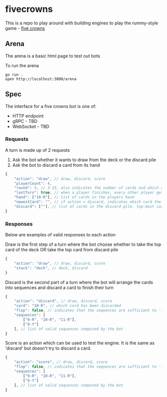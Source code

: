 # fivecrowns

This is a repo to play around with building engines to play the rummy-style game - [five crowns](https://en.wikipedia.org/wiki/Five_Crowns_(card_game))


## Arena

The arena is a basic html page to test out bots

To run the arena
```
go run .
open http://localhost:3000/arena
```

## Spec

The interface for a five crowns bot is one of:
- HTTP endpoint 
- gRPC - TBD
- WebSocket - TBD


### Requests

A turn is made up of 2 requests
1. Ask the bot whether it wants to draw from the deck or the discard pile
2. Ask the bot to discard a card from its hand

```js
{
    "action": "draw", // draw, discard, score
    "playerCount": 4,
    "round": 3, // 3-13, also indicates the number of cards and which one is wild
    "lastTurn": true, // when a player finishes, every other player gets 1 more turn. this indicates if it is the last turn
    "hand": ["10-R"], // list of cards in the players hand
    "newestCard": "", // if action = discard, indicates which card the player has drawn; can come from the deck or discard pile
    "discard": [""], // list of cards in the discard pile. top-most card is at index 0
}
```

### Responses

Below are examples of valid responses to each action

Draw is the first step of a turn where the bot choose whether to take the top card of the deck OR take the top card from discard pile
```js
{
    "action": "draw", // draw, discard, score
    "stack": "deck", // deck, discard
}
```


Discard is the second part of a turn where the bot will arrange the cards into sequences and discard a card to finish their turn
```js
{
    "action": "discard", // draw, discard, score
    "card": "10-R", // which card has been discarded
    "flop": false, // indicates that the sequences are sufficient to 'flop' (i.e. reveal hand and start final turns for other players)
    "sequences": [
        ["9-R", "10-R", "11-R"],
        ["9-Y"]
    ], // list of valid sequences computed by the bot
}
```


Score is an action which can be used to test the engine. It is the same as 'discard' but doesn't try to discard a card.
```js
{
    "action": "score", // draw, discard, score
    "flop": false, // indicates that the sequences are sufficient to 'flop' (i.e. reveal hand and start final turns for other players)
    "sequences": [
        ["9-R", "10-R", "11-R"],
        ["9-Y"]
    ], // list of valid sequences computed by the bot
}
```
